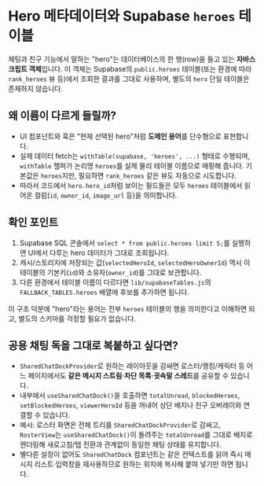 # Hero 메타데이터와 Supabase `heroes` 테이블

채팅과 친구 기능에서 말하는 "hero"는 데이터베이스의 한 행(row)을 들고
있는 **자바스크립트 객체**입니다. 이 객체는 Supabase의 `public.heroes`
테이블(또는 환경에 따라 `rank_heroes` 뷰 등)에서 조회한 결과를 그대로
사용하며, 별도의 `hero` 단일 테이블은 존재하지 않습니다.

## 왜 이름이 다르게 들릴까?

- UI 컴포넌트와 훅은 "현재 선택된 hero"처럼 **도메인 용어**를 단수형으로
  표현합니다.
- 실제 데이터 fetch는 `withTable(supabase, 'heroes', ...)` 형태로 수행되며,
  `withTable` 헬퍼가 논리명 `heroes`를 실제 물리 테이블 이름으로 매핑해
  줍니다. 기본값은 `heroes`지만, 필요하면 `rank_heroes` 같은 뷰도 자동으로
  시도합니다.
- 따라서 코드에서 `hero.hero_id`처럼 보이는 필드들은 모두 `heroes`
  테이블에서 읽어온 컬럼(`id`, `owner_id`, `image_url` 등)을 의미합니다.

## 확인 포인트

1. Supabase SQL 콘솔에서 `select * from public.heroes limit 5;`를 실행하면
   UI에서 다루는 hero 데이터가 그대로 조회됩니다.
2. 캐시/스토리지에 저장되는 값(`selectedHeroId`, `selectedHeroOwnerId`) 역시
   이 테이블의 기본키(`id`)와 소유자(`owner_id`)를 그대로 보관합니다.
3. 다른 환경에서 테이블 이름이 다르다면 `lib/supabaseTables.js`의
   `FALLBACK_TABLES.heroes` 배열에 후보를 추가하면 됩니다.

이 구조 덕분에 "hero"라는 용어는 전부 `heroes` 테이블의 행을 의미한다고
이해하면 되고, 별도의 스키마를 걱정할 필요가 없습니다.

## 공용 채팅 독을 그대로 복붙하고 싶다면?

- `SharedChatDockProvider`로 원하는 레이아웃을 감싸면 로스터/랭킹/캐릭터
  등 어느 페이지에서도 **같은 메시지 스트림·차단 목록·귓속말 스레드**를
  공유할 수 있습니다.
- 내부에서 `useSharedChatDock()`을 호출하면 `totalUnread`,
  `blockedHeroes`, `setBlockedHeroes`, `viewerHeroId` 등을 꺼내어 상단
  배지나 친구 오버레이와 연결할 수 있습니다.
- 예시: 로스터 화면은 전체 트리를
  `SharedChatDockProvider`로 감싸고, `RosterView`는
  `useSharedChatDock()`이 돌려주는 `totalUnread`를 그대로 배지로 렌더링해
  새로고침/탭 전환과 관계없이 동일한 채팅 상태를 유지합니다.
- 별다른 설정이 없어도 `SharedChatDock` 컴포넌트는 같은 컨텍스트를 읽어
  즉시 메시지 리스트·입력창을 재사용하므로 원하는 위치에 복사해 붙여
  넣기만 하면 됩니다.

